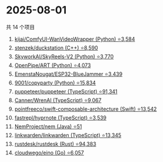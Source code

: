 # 2025-08-01

共 14 个项目

<!-- BEGIN GITHUB -->
<!-- 最后更新时间 2025-08-01 08:58:07 +0800 -->
1. [kijai/ComfyUI-WanVideoWrapper (Python) ⭐3,584](https://github.com/kijai/ComfyUI-WanVideoWrapper)
1. [stenzek/duckstation (C++) ⭐8,590](https://github.com/stenzek/duckstation)
1. [SkyworkAI/SkyReels-V2 (Python) ⭐3,770](https://github.com/SkyworkAI/SkyReels-V2)
1. [OpenPipe/ART (Python) ⭐4,073](https://github.com/OpenPipe/ART)
1. [EmenstaNougat/ESP32-BlueJammer ⭐3,439](https://github.com/EmenstaNougat/ESP32-BlueJammer)
1. [9001/copyparty (Python) ⭐15,834](https://github.com/9001/copyparty)
1. [puppeteer/puppeteer (TypeScript) ⭐91,341](https://github.com/puppeteer/puppeteer)
1. [Canner/WrenAI (TypeScript) ⭐9,067](https://github.com/Canner/WrenAI)
1. [pointfreeco/swift-composable-architecture (Swift) ⭐13,542](https://github.com/pointfreeco/swift-composable-architecture)
1. [fastrepl/hyprnote (TypeScript) ⭐3,539](https://github.com/fastrepl/hyprnote)
1. [NemProject/nem (Java) ⭐51](https://github.com/NemProject/nem)
1. [linkwarden/linkwarden (TypeScript) ⭐13,345](https://github.com/linkwarden/linkwarden)
1. [rustdesk/rustdesk (Rust) ⭐94,383](https://github.com/rustdesk/rustdesk)
1. [cloudwego/eino (Go) ⭐6,057](https://github.com/cloudwego/eino)
<!-- END GITHUB -->